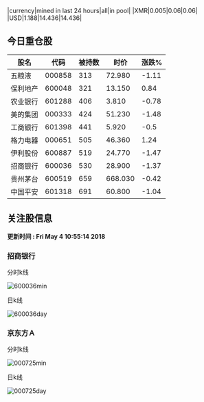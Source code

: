 |currency|mined in last 24 hours|all|in pool|
|XMR|0.005|0.06|0.06|
|USD|1.188|14.436|14.436|

## 今日重仓股 

|股名|代码|被持数|时价|涨跌%|
|---|---|---|---|---|
|五粮液|000858|313|72.980|-1.11|
|保利地产|600048|321|13.150|0.84|
|农业银行|601288|406|3.810|-0.78|
|美的集团|000333|424|51.230|-1.48|
|工商银行|601398|441|5.920|-0.5|
|格力电器|000651|505|46.360|1.24|
|伊利股份|600887|519|24.770|-1.47|
|招商银行|600036|530|28.900|-1.37|
|贵州茅台|600519|659|668.030|-0.42|
|中国平安|601318|691|60.800|-1.04|

## 关注股信息
**更新时间 : Fri May  4 10:55:14 2018**
### 招商银行 
分时k线

![600036min](http://image.sinajs.cn/newchart/min/n/sh600036.gif)

日k线

![600036day](http://image.sinajs.cn/newchart/daily/n/sh600036.gif)

### 京东方Ａ 
分时k线

![000725min](http://image.sinajs.cn/newchart/min/n/sz000725.gif)

日k线

![000725day](http://image.sinajs.cn/newchart/daily/n/sz000725.gif)
